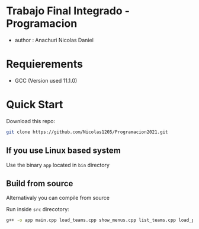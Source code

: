 
# Trabajo Final Integrado - Programacion

- author : Anachuri Nicolas Daniel 


# Requierements

- GCC (Version used 11.1.0)

# Quick Start 

Download this repo:

```bash
git clone https://github.com/Nicolas1205/Programacion2021.git
```

## If you use Linux based system

Use the binary `app` located in `bin` directory

## Build from source

Alternativaly you can compile from source

Run inside `src` direcotory:

```bash
g++ -o app main.cpp load_teams.cpp show_menus.cpp list_teams.cpp load_players.cpp list_players.cpp show_teams.cpp
```






